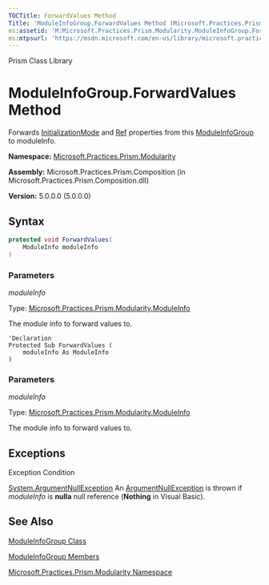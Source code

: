 ```yaml
---
TOCTitle: ForwardValues Method
Title: 'ModuleInfoGroup.ForwardValues Method (Microsoft.Practices.Prism.Modularity)'
ms:assetid: 'M:Microsoft.Practices.Prism.Modularity.ModuleInfoGroup.ForwardValues(Microsoft.Practices.Prism.Modularity.ModuleInfo)'
ms:mtpsurl: 'https://msdn.microsoft.com/en-us/library/microsoft.practices.prism.modularity.moduleinfogroup.forwardvalues(v=pandp.50)'
---
```


Prism Class Library

# ModuleInfoGroup.ForwardValues Method

Forwards [InitializationMode](https://msdn.microsoft.com/en-us/library/microsoft.practices.prism.modularity.moduleinfogroup.initializationmode(v=pandp.50)) and [Ref](https://msdn.microsoft.com/en-us/library/microsoft.practices.prism.modularity.moduleinfogroup.ref(v=pandp.50)) properties from this [ModuleInfoGroup](https://msdn.microsoft.com/en-us/library/microsoft.practices.prism.modularity.moduleinfogroup(v=pandp.50)) to moduleInfo.

**Namespace:** [Microsoft.Practices.Prism.Modularity](https://msdn.microsoft.com/library/microsoft.practices.prism.modularity)

**Assembly:** Microsoft.Practices.Prism.Composition (in Microsoft.Practices.Prism.Composition.dll)

**Version:** 5.0.0.0 (5.0.0.0)

## Syntax

```C#
protected void ForwardValues(
	ModuleInfo moduleInfo
)
```


### Parameters

*moduleInfo*  

Type: [Microsoft.Practices.Prism.Modularity.ModuleInfo](https://msdn.microsoft.com/en-us/library/microsoft.practices.prism.modularity.moduleinfo(v=pandp.50))

The module info to forward values to.

```VB
'Declaration
Protected Sub ForwardValues ( 
	moduleInfo As ModuleInfo
)
```


### Parameters

*moduleInfo*  

Type: [Microsoft.Practices.Prism.Modularity.ModuleInfo](https://msdn.microsoft.com/en-us/library/microsoft.practices.prism.modularity.moduleinfo(v=pandp.50))

The module info to forward values to.

## Exceptions

 Exception                                                                              Condition                                                                                                                                            
 
 [System.ArgumentNullException](http://msdn.microsoft.com/en-us/library/27426hcy)  An [ArgumentNullException](http://msdn.microsoft.com/en-us/library/27426hcy) is thrown if *moduleInfo* is **nulla** null reference (**Nothing** in Visual Basic).

## See Also


[ModuleInfoGroup Class](https://msdn.microsoft.com/en-us/library/microsoft.practices.prism.modularity.moduleinfogroup(v=pandp.50))

[ModuleInfoGroup Members](https://msdn.microsoft.com/en-us/library/microsoft.practices.prism.modularity.moduleinfogroup_members(v=pandp.50))

[Microsoft.Practices.Prism.Modularity Namespace](https://msdn.microsoft.com/en-us/library/microsoft.practices.prism.modularity(v=pandp.50))
